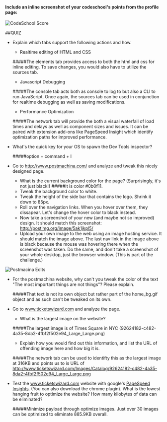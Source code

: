 #### Include an inline screenshot of your codeschool's points from the profile page:

![CodeSchool Score](https://github.com/ehsalazar/ehsalazar.github.io/blob/master/unit1_projects/images/codeschool_score.png?raw=true)

<!-- Modify the Markdown to include your answers. Don't delete the questions! -->

##QUIZ
* Explain which tabs support the following actions and how.
  * Realtime editing of HTML and CSS

  #####The elements tab provides access to both the html and css for inline editing. To save changes, you would also have to utilize the sources tab.

  * Javascript Debugging

  #####The console tab acts both as console to log to but also a CLI to run JavaScript. Once again, the sources tab can be used in conjunction for realtime debugging as well as saving modifications. 

  * Performance Optimization 

  #####The network tab will provide the both a visual waterfall of load times and delays as well as component sizes and issues. It can be paired with extension add-ons like PageSpeed Insight which identify optimization paths for improved performance.

* What's the quick key for your OS to spawn the Dev Tools inspector?

  #####option + command + I

* Go to http://www.postmachina.com/ and analyze and tweak this nicely designed page.
  * What is the current background color for the page?  (Surprisingly, it's not just black!)
  #####It is color #0b0f11.
  * Tweak the background color to white.
  * Tweak the height of the side bar that contains the logo.  Shrink it down to 85px.
  * Roll over the navigation links.  When you hover over them, they dissapear.  Let's change the hover color to black instead.
  * Now take a screenshot of your new (and maybe not so improved) design.  It should match this screenshot: http://postimg.org/image/5ak1jkpl5/
  * Upload your own image to the web using an image hosting service.  It should match the image above. The last nav link in the image above is black because the mouse was hovering there when the screenshot was taken. Do the same, and don't take a screenshot of your whole desktop, just the browser window. (This is part of the challenge.)

![Postmacina Edits](https://github.com/ehsalazar/ehsalazar.github.io/blob/master/unit1_projects/images/postmachina_edits.png?raw=true)

* For the postmachina website, why can't you tweak the color of the text "The most important things are not things"?  Please explain.

  #####That text is not its own object but rather part of the home_bg.gif object and as such can't be tweaked on its own.

* Go to www.ticketswizard.com and analyze the page.  
  * What is the largest image on the website?

  #####The largest image is of Times Square in NYC (92624182-c482-4a35-8da2-4fbf2f502e94_Large_Large.png)

  * Explain how you would find out this information, and list the URL of offending image here and how big it is.

  #####The network tab can be used to identifty this as the largest image at 316KB and points us to is URL of http://www.ticketswizard.com/Images/Catalog/92624182-c482-4a35-8da2-4fbf2f502e94_Large_Large.png

* Test the www.ticketswizard.com website with google's [PageSpeed Insights](http://www.ticketswizard.com/).  (You can also download the chrome plugin).  What is the lowest hanging fruit to optimize the website?  How many kilobytes of data can be eliminated?

  #####Minimize payload through optimize images. Just over 30 images can be optimized to eliminate 885.9KB overall.